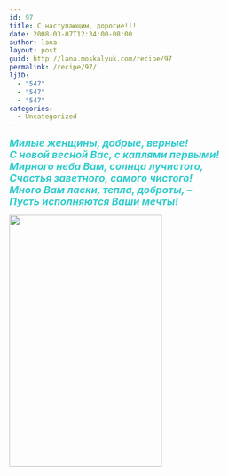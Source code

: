 ```yaml
---
id: 97
title: С наступающим, дорогие!!!
date: 2008-03-07T12:34:00-08:00
author: lana
layout: post
guid: http://lana.moskalyuk.com/recipe/97
permalink: /recipe/97/
ljID:
  - "547"
  - "547"
  - "547"
categories:
  - Uncategorized
---
```

**<font size="4" color="#33cccc"><i> Милые женщины, добрые, верные!<br /> С новой весной Вас, с каплями первыми!<br /> Мирного неба Вам, солнца лучистого,<br /> Счастья заветного, самого чистого!<br /> Много Вам ласки, тепла, доброты, &#8211;<br /> Пусть исполняются Ваши мечты!</i></font>**

<img loading="lazy" width="275" height="453" class="reflect" alt="" src="http://farm4.static.flickr.com/3253/2317384584_1d6a94cde9.jpg?v=0" />